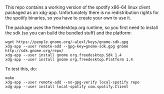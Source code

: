 This repo contains a working version of the spotify x86-64 linux client packaged as an xdg-app.
Unfortunately there is no redistribution rights for the spotify binaries, so you have to create your own to use it.

The package uses the freedesktop.org runtime, so you first need to install the sdk (so you can build the bundled stuff) and the platform:
```
wget https://people.gnome.org/~alexl/keys/gnome-sdk.gpg
xdg-app --user remote-add --gpg-key=gnome-sdk.gpg gnome http://sdk.gnome.org/repo/
xdg-app --user install gnome org.freedesktop.Sdk 1.4
xdg-app --user install gnome org.freedesktop.Platform 1.4
```


To test this, do:
```
make
xdg-app --user remote-add --no-gpg-verify local-spotify repo
xdg-app --user install local-spotify com.spotify.Client
```
